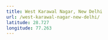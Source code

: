 ```yaml
---
title: West Karawal Nagar, New Delhi
url: /west-karawal-nagar-new-delhi/
latitude: 28.727
longitude: 77.263
---
```

